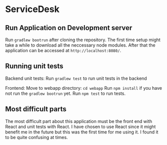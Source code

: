 # ServiceDesk


## Run Application on Development server

Run `gradlew bootrun` after cloning the repository. The first time setup might take a while to download all the neccessary node modules. 
After that the application can be accessed at `http://localhost:8080/`.

## Running unit tests
Backend unit tests:
Run `gradlew test` to run unit tests in the backend

Frontend:
Move to webapp directory: `cd webapp`
Run `npm install` if you have not run the `gradlew bootrun` yet.
Run `npm test` to run tests. 

## Most difficult parts
The most difficult part about this application must be the front end with React and unit tests with React. I have chosen to use React since it might benefit me in the future but this was the first time for me using it. I found it to be quite confusing at times.
